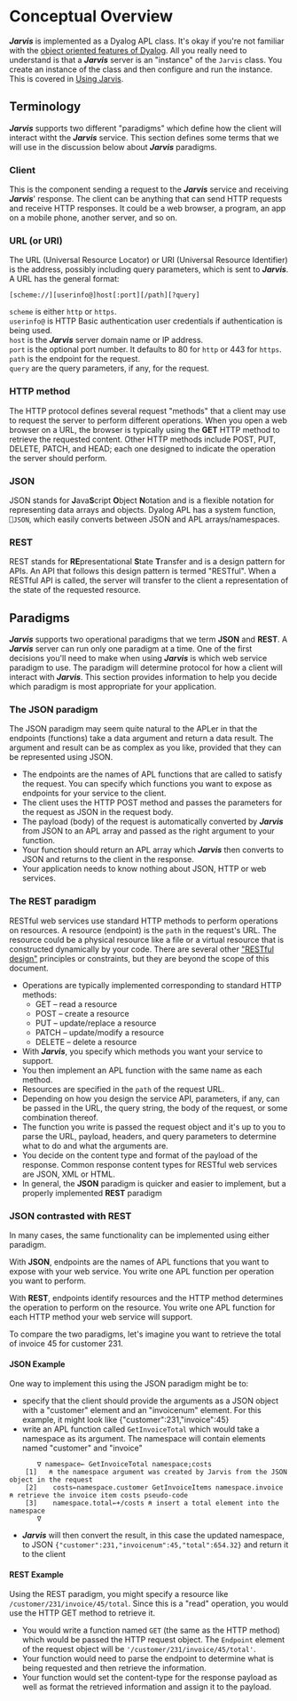 # Conceptual Overview
***Jarvis*** is implemented as a Dyalog APL class. It's okay if you're not familiar with the [object oriented features of Dyalog](https://docs.dyalog.com/latest/Dyalog%20Programming%20Reference%20Guide.pdf#%5B%7B%22num%22%3A846%2C%22gen%22%3A0%7D%2C%7B%22name%22%3A%22XYZ%22%7D%2C0%2C714%2C0%5D). All you really need to understand is that a ***Jarvis*** server is an "instance" of the `Jarvis` class. You create an instance of the class and then configure and run the instance. This is covered in [Using Jarvis](using.md).

## Terminology
***Jarvis*** supports two different "paradigms" which define how the client will interact witht the ***Jarvis*** service. This section defines some terms that we will use in the discussion below about ***Jarvis*** paradigms. 

### Client
This is the component sending a request to the ***Jarvis*** service and receiving ***Jarvis***' response. The client can be anything that can send HTTP requests and receive HTTP responses.  It could be a web browser, a program, an app on a mobile phone, another server, and so on.

### URL (or URI)
The URL (Universal Resource Locator) or URI (Universal Resource Identifier) is the address, possibly including query parameters, which is sent to ***Jarvis***. A URL has the general format:
```
[scheme://][userinfo@]host[:port][/path][?query]
```
`scheme` is either `http` or `https`.<br/>
`userinfo@` is HTTP Basic authentication user credentials if authentication is being used.<br/>
`host` is the ***Jarvis*** server domain name or IP address.<br/>
`port` is the optional port number. It defaults to 80 for `http` or 443 for `https`.<br/>
`path` is the endpoint for the request.<br/>
`query` are the query parameters, if any, for the request.

### HTTP method
The HTTP protocol defines several request "methods" that a client may use to request the server to perform different operations. When you open a web browser on a URL, the browser is typically using the **GET** HTTP method to retrieve the requested content. Other HTTP methods include POST, PUT, DELETE, PATCH, and HEAD; each one designed to indicate the operation the server should perform.

### JSON
JSON stands for **J**ava**S**cript **O**bject **N**otation and is a flexible notation for representing data arrays and objects. Dyalog APL has a system function, `⎕JSON`, which easily converts between JSON and APL arrays/namespaces.

### REST
REST stands for **RE**presentational **S**tate **T**ransfer and is a design pattern for APIs. An API that follows this design pattern is termed "RESTful". When a RESTful API is called, the server will transfer to the client a representation of the state of the requested resource.

## Paradigms
***Jarvis*** supports two operational paradigms that we term **JSON** and **REST**. A ***Jarvis*** server can run only one paradigm at a time. One of the first decisions you'll need to make when using ***Jarvis*** is which web service paradigm to use. The paradigm will determine protocol for how a client will interact with ***Jarvis***. This section provides information to help you decide which paradigm is most appropriate for your application.

### The JSON paradigm
The JSON paradigm may seem quite natural to the APLer in that the endpoints (functions) take a data argument and return a data result. The argument and result can be as complex as you like, provided that they can be represented using JSON.

-	The endpoints are the names of APL functions that are called to satisfy the request.  You can specify which functions you want to expose as endpoints for your service to the client.
-	The client uses the HTTP POST method and passes the parameters for the request as JSON in the request body.
-	The payload (body) of the request is automatically converted by ***Jarvis*** from JSON to an APL array and passed as the right argument to your function.
-	Your function should return an APL array which ***Jarvis*** then converts to JSON and returns to the client in the response.
-	Your application needs to know nothing about JSON, HTTP or web services.

### The REST paradigm
RESTful web services use standard HTTP methods to perform operations on resources.  A resource (endpoint) is the `path` in the request's URL.  The resource could be a physical resource like a file or a virtual resource that is constructed dynamically by your code. There are several other ["RESTful  design"](https://en.wikipedia.org/wiki/Representational_state_transfer) principles or constraints, but they are beyond the scope of this document.

- Operations are typically implemented corresponding to standard HTTP methods:
    - GET – read a resource
    - POST – create a resource
    - PUT – update/replace a resource
    - PATCH – update/modify a resource
    - DELETE – delete a resource
- With ***Jarvis***, you specify which methods you want your service to support.
- You then implement an APL function with the same name as each method.
- Resources are specified in the `path` of the request URL.  
- Depending on how you design the service API, parameters, if any, can be passed in the URL,  the query string, the body of the request, or some combination thereof.
- The function you write is passed the request object and it's up to you to parse the URL, payload, headers, and query parameters to determine what to do and what the arguments are.
- You decide on the content type and format of the payload of the response.  Common response content types for RESTful web services are JSON, XML or HTML.
- In general, the **JSON** paradigm is quicker and easier to implement, but a properly implemented **REST** paradigm 

### JSON contrasted with REST
In many cases, the same functionality can be implemented using either paradigm.

With **JSON**, endpoints are the names of APL functions that you want to expose with your web service.  You write one APL function per operation you want to perform.

With **REST**, endpoints identify resources and the HTTP method determines the operation to perform on the resource. You write one APL function for each HTTP method your web service will support.

To compare the two paradigms, let's imagine you want to retrieve the total of invoice 45 for customer 231.

#### JSON Example
One way to implement this using the JSON paradigm might be to:

- specify that the client should provide the arguments as a JSON object with a "customer" element and an "invoicenum" element. For this example, it might look like 
      {"customer":231,"invoice":45} 
- write an APL function called `GetInvoiceTotal` which would take a namespace as its argument.  The namespace will contain elements named "customer" and "invoice"
```
       ∇ namespace← GetInvoiceTotal namespace;costs
    [1]   ⍝ the namespace argument was created by Jarvis from the JSON object in the request
    [2]    costs←namespace.customer GetInvoiceItems namespace.invoice ⍝ retrieve the invoice item costs pseudo-code
    [3]    namespace.total←+/costs ⍝ insert a total element into the namespace  
       ∇
```
- ***Jarvis*** will then convert the result, in this case the updated namespace, to JSON `{"customer":231,"invoicenum":45,"total":654.32}` and return it to the client

#### REST Example

Using the REST paradigm, you might specify a resource like `/customer/231/invoice/45/total`. Since this is a "read" operation, you would use the HTTP GET method to retrieve it.  
- You would write a function named `GET` (the same as the HTTP method) which would be passed the HTTP request object. The `Endpoint` element of the request object will be `'/customer/231/invoice/45/total'`. 
- Your function would need to parse the endpoint to determine what is being requested and then retrieve the information.
- Your function would set the content-type for the response payload as well as format the retrieved information and assign it to the payload.





